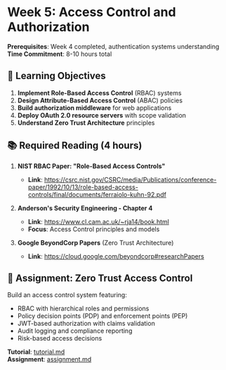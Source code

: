 # Week 5: Access Control and Authorization

**Prerequisites**: Week 4 completed, authentication systems understanding  
**Time Commitment**: 8-10 hours total  

## 🎯 Learning Objectives

1. **Implement Role-Based Access Control** (RBAC) systems
2. **Design Attribute-Based Access Control** (ABAC) policies  
3. **Build authorization middleware** for web applications
4. **Deploy OAuth 2.0 resource servers** with scope validation
5. **Understand Zero Trust Architecture** principles

## 📚 Required Reading (4 hours)

1. **NIST RBAC Paper: "Role-Based Access Controls"**
   - **Link**: https://csrc.nist.gov/CSRC/media/Publications/conference-paper/1992/10/13/role-based-access-controls/final/documents/ferraiolo-kuhn-92.pdf

2. **Anderson's Security Engineering - Chapter 4**
   - **Link**: https://www.cl.cam.ac.uk/~rja14/book.html
   - **Focus**: Access Control principles and models

3. **Google BeyondCorp Papers** (Zero Trust Architecture)
   - **Link**: https://cloud.google.com/beyondcorp#researchPapers

## 🎯 Assignment: Zero Trust Access Control

Build an access control system featuring:
- RBAC with hierarchical roles and permissions
- Policy decision points (PDP) and enforcement points (PEP)
- JWT-based authorization with claims validation
- Audit logging and compliance reporting
- Risk-based access decisions

**Tutorial**: [tutorial.md](tutorial.md)  
**Assignment**: [assignment.md](assignment.md)